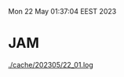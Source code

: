 Mon 22 May 01:37:04 EEST 2023
# JAM
<a href='./cache/202305/22_01.log'>./cache/202305/22_01.log</a>
